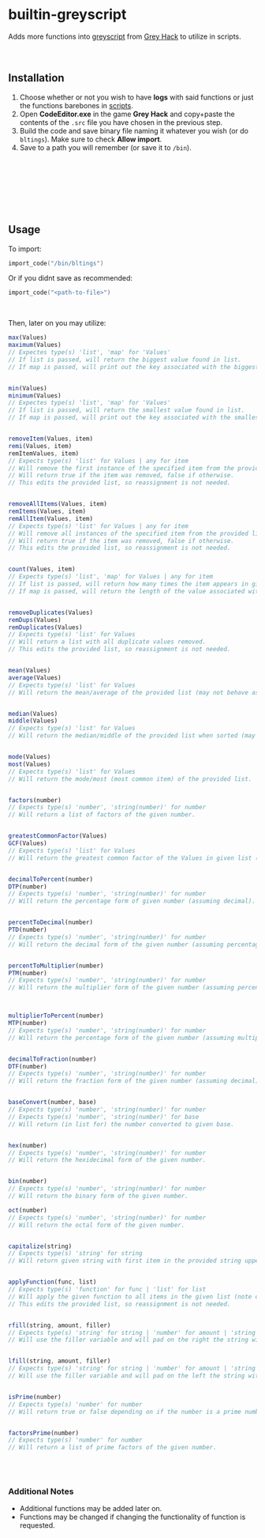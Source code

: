 # builtin-greyscript
Adds more functions into [greyscript](https://codedocs.ghtools.xyz/) from [Grey Hack](https://store.steampowered.com/app/605230/Grey_Hack/) to utilize in scripts.
<br />
<br />
​<br />
## Installation
1. Choose whether or not you wish to have **logs** with said functions or just the functions barebones in [scripts](https://github.com/irtsa-dev/builtin-greyscript/tree/main/builtint-greyscript).
2. Open **CodeEditor.exe** in the game **Grey Hack** and copy+paste the contents of the `.src` file you have chosen in the previous step.
3. Build the code and save binary file naming it whatever you wish (or do `bltings`). Make sure to check **Allow import**.
4. Save to a path you will remember (or save it to `/bin`).
<br />
<br />
<br />
<br />
<br />
<br />

## Usage
To import:
```lua
import_code("/bin/bltings")
```
Or if you didnt save as recommended:
```lua
import_code("<path-to-file>")
```
<br />

Then, later on you may utilize:
```js
max(Values)
maximum(Values)
// Expectes type(s) 'list', 'map' for 'Values'
// If list is passed, will return the biggest value found in list.
// If map is passed, will print out the key associated with the biggest value found in map.


min(Values)
minimum(Values)
// Expectes type(s) 'list', 'map' for 'Values'
// If list is passed, will return the smallest value found in list.
// If map is passed, will print out the key associated with the smallest value found in map.


removeItem(Values, item)
remi(Values, item)
remItemValues, item)
// Expects type(s) 'list' for Values | any for item
// Will remove the first instance of the specified item from the provided list.
// Will return true if the item was removed, false if otherwise.
// This edits the provided list, so reassignment is not needed.


removeAllItems(Values, item)
remItems(Values, item)
remAllItem(Values, item)
// Expects type(s) 'list' for Values | any for item
// Will remove all instances of the specified item from the provided list.
// Will return true if the item was removed, false if otherwise.
// This edits the provided list, so reassignment is not needed.


count(Values, item)
// Expects type(s) 'list', 'map' for Values | any for item
// If list is passed, will return how many times the item appears in given list.
// If map is passed, will return the length of the value associated with the item as the key for map.


removeDuplicates(Values)
remDups(Values)
remDuplicates(Values)
// Expects type(s) 'list' for Values
// Will return a list with all duplicate values removed.
// This edits the provided list, so reassignment is not needed.


mean(Values)
average(Values)
// Expects type(s) 'list' for Values
// Will return the mean/average of the provided list (may not behave as expected for lists containing non-numbers).


median(Values)
middle(Values)
// Expects type(s) 'list' for Values
// Will return the median/middle of the provided list when sorted (may not behave as expected for lists containing non-numbers).


mode(Values)
most(Values)
// Expects type(s) 'list' for Values
// Will return the mode/most (most common item) of the provided list.


factors(number)
// Expects type(s) 'number', 'string(number)' for number
// Will return a list of factors of the given number.


greatestCommonFactor(Values)
GCF(Values)
// Expects type(s) 'list' for Values
// Will return the greatest common factor of the Values in given list (may not behave as expected for lists containing non-numbers).


decimalToPercent(number)
DTP(number)
// Expects type(s) 'number', 'string(number)' for number
// Will return the percentage form of given number (assuming decimal).


percentToDecimal(number)
PTD(number)
// Expects type(s) 'number', 'string(number)' for number
// Will return the decimal form of the given number (assuming percentage).


percentToMultiplier(number)
PTM(number)
// Expects type(s) 'number', 'string(number)' for number
// Will return the multiplier form of the given number (assuming percentage).



multiplierToPercent(number)
MTP(number)
// Expects type(s) 'number', 'string(number)' for number
// Will return the percentage form of the given number (assuming multiplier).


decimalToFraction(number)
DTF(number)
// Expects type(s) 'number', 'string(number)' for number
// Will return the fraction form of the given number (assuming decimal).


baseConvert(number, base)
// Expects type(s) 'number', 'string(number)' for number
// Expects type(s) 'number', 'string(number)' for base
// Will return (in list for) the number converted to given base.


hex(number)
// Expects type(s) 'number', 'string(number)' for number
// Will return the hexidecimal form of the given number.


bin(number)
// Expects type(s) 'number', 'string(number)' for number
// Will return the binary form of the given number.

oct(number)
// Expects type(s) 'number', 'string(number)' for number
// Will return the octal form of the given number.


capitalize(string)
// Expects type(s) 'string' for string
// Will return given string with first item in the provided string uppercase.


applyFunction(func, list)
// Expects type(s) 'function' for func | 'list' for list
// Will apply the given function to all items in the given list (note one must pass the function with @ infront (applyFunction(@sqrt, lust)).
// This edits the provided list, so reassignment is not needed.


rfill(string, amount, filler)
// Expects type(s) 'string' for string | 'number' for amount | 'string' for filler
// Will use the filler variable and will pad on the right the string with said filler until the length of said string is equal to the amount variable.


lfill(string, amount, filler)
// Expects type(s) 'string' for string | 'number' for amount | 'string' for filler
// Will use the filler variable and will pad on the left the string with said filler until the length of said string is equal to the amount variable.


isPrime(number)
// Expects type(s) 'number' for number
// Will return true or false depending on if the number is a prime number or not.


factorsPrime(number)
// Expects type(s) 'number' for number
// Will return a list of prime factors of the given number.
```
​
<br />
<br />
### Additional Notes
- Additional functions may be added later on.
- Functions may be changed if changing the functionality of function is requested.
